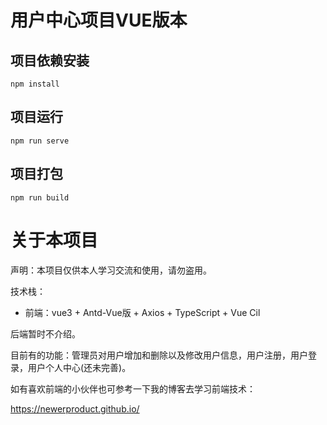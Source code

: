 # 用户中心项目VUE版本

## 项目依赖安装

```shell
npm install
```

## 项目运行
```shell
npm run serve
```

## 项目打包
```shell
npm run build
```

# 关于本项目

声明：本项目仅供本人学习交流和使用，请勿盗用。

技术栈：

- 前端：vue3 + Antd-Vue版 + Axios + TypeScript + Vue Cil

后端暂时不介绍。

目前有的功能：管理员对用户增加和删除以及修改用户信息，用户注册，用户登录，用户个人中心(还未完善)。

如有喜欢前端的小伙伴也可参考一下我的博客去学习前端技术：

https://newerproduct.github.io/

